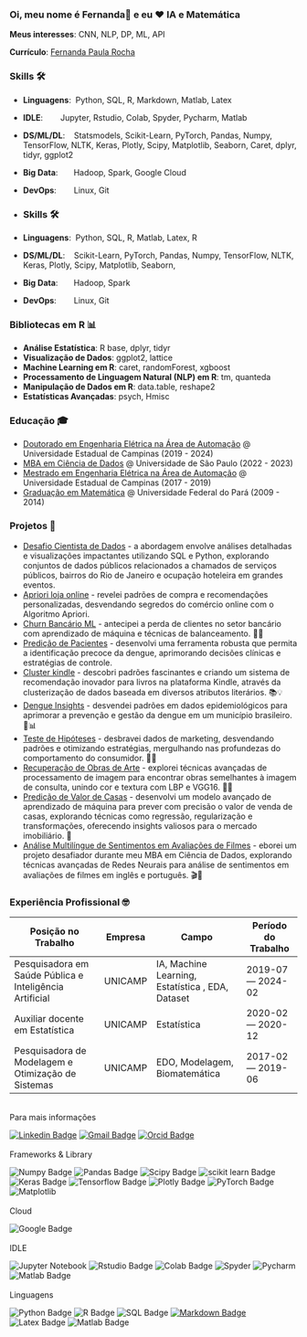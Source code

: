 ### Oi, meu nome é Fernanda👋 e eu ❤️ IA e Matemática

**Meus interesses**: CNN, NLP, DP, ML, API

**Currículo**: [Fernanda Paula Rocha](https://github.com/rocha-fernanda/rocha-fernanda/blob/main/Curriculo_FernandaRocha.pdf)

<!-- 

**Currículo**: [Curriculo_FernandaRocha.pdf](https://github.com/rocha-fernanda/rocha-fernanda/blob/main/Curriculo_FernandaRocha.pdf)
-->

### Skills 🛠️
- **Linguagens**:&nbsp;                         Python, SQL, R, Markdown, Matlab, Latex
- **IDLE**:    &nbsp;&nbsp;&nbsp;&nbsp;        Jupyter, Rstudio, Colab, Spyder, Pycharm, Matlab 
- **DS/ML/DL**:  &nbsp;&nbsp;                  Statsmodels, Scikit-Learn, PyTorch, Pandas, Numpy, TensorFlow, NLTK, Keras, Plotly, Scipy, Matplotlib, Seaborn, Caret, dplyr, tidyr, ggplot2
- **Big Data**: &nbsp;&nbsp;&nbsp;&nbsp;&nbsp; Hadoop, Spark, Google Cloud
- **DevOps**:    &nbsp;&nbsp;&nbsp;&nbsp;      Linux, Git

- ### Skills 🛠️
- **Linguagens**:&nbsp;                         Python, SQL, R, Matlab, Latex, R
- **DS/ML/DL**:  &nbsp;&nbsp;                  Scikit-Learn, PyTorch, Pandas, Numpy, TensorFlow, NLTK, Keras, Plotly, Scipy, Matplotlib, Seaborn, 
- **Big Data**: &nbsp;&nbsp;&nbsp;&nbsp;&nbsp; Hadoop, Spark
- **DevOps**:    &nbsp;&nbsp;&nbsp;&nbsp;      Linux, Git

### Bibliotecas em R 📊
- **Análise Estatística**: R base, dplyr, tidyr
- **Visualização de Dados**: ggplot2, lattice
- **Machine Learning em R**: caret, randomForest, xgboost
- **Processamento de Linguagem Natural (NLP) em R**: tm, quanteda
- **Manipulação de Dados em R**: data.table, reshape2
- **Estatísticas Avançadas**: psych, Hmisc


### Educação 🎓
- [Doutorado em Engenharia Elétrica na Área de Automação](https://www.fee.unicamp.br/) @ Universidade Estadual de Campinas (2019 - 2024)
- [MBA em Ciência de Dados](https://cemeai.icmc.usp.br/MBA/) @ Universidade de São Paulo (2022 - 2023)
- [Mestrado em Engenharia Elétrica na Área de Automação](https://www.fee.unicamp.br/) @ Universidade Estadual de Campinas (2017 - 2019)
- [Graduação em Matemática](https://ufpa.br/) @ Universidade Federal do Pará (2009 - 2014)

### Projetos 🐾
- [Desafio Cientista de Dados](https://github.com/rocha-fernanda/emd-desafio-junior-data-scientist.git) - a abordagem envolve análises detalhadas e visualizações impactantes utilizando SQL e Python, explorando conjuntos de dados públicos relacionados a chamados de serviços públicos, bairros do Rio de Janeiro e ocupação hoteleira em grandes eventos.
- [Apriori loja online](https://github.com/rocha-fernanda/Apriori_OnlineRetail.git) - revelei padrões de compra e recomendações personalizadas, desvendando segredos do comércio online com o Algoritmo Apriori.
- [Churn Bancário ML](https://github.com/rocha-fernanda/ClassificationBalancing_churn.git) - antecipei a perda de clientes no setor bancário com aprendizado de máquina e técnicas de balanceamento. 🤖💼
- [Predição de Pacientes](https://github.com/rocha-fernanda/Classification_patient_dengue.git) - desenvolvi uma ferramenta robusta que permita a identificação precoce da dengue, aprimorando decisões clínicas e estratégias de controle.
- [Cluster kindle](https://github.com/rocha-fernanda/ClusterRecommender_Kindle.git) - descobri padrões fascinantes e criando um sistema de recomendação inovador para livros na plataforma Kindle, através da clusterização de dados baseada em diversos atributos literários. 📚💡
- [Dengue Insights](https://github.com/rocha-fernanda/DataAnalysis_PatientDengue.git) - desvendei padrões em dados epidemiológicos para aprimorar a prevenção e gestão da dengue em um município brasileiro. 🦟📊
- [Teste de Hipóteses](https://github.com/rocha-fernanda/HypothesisTest_Marketing.git) - desbravei dados de marketing, desvendando padrões e otimizando estratégias, mergulhando nas profundezas do comportamento do consumidor. 🚀💡
- [ Recuperação de Obras de Arte](https://github.com/rocha-fernanda/LBP_VGG16_ImageRecup.git) - explorei técnicas avançadas de processamento de imagem para encontrar obras semelhantes à imagem de consulta, unindo cor e textura com LBP e VGG16. 🚀💡
- [Predição de Valor de Casas](https://github.com/rocha-fernanda/ModelsRegression_PredictingHouse.git) - desenvolvi um modelo avançado de aprendizado de máquina para prever com precisão o valor de venda de casas, explorando técnicas como regressão, regularização e transformações, oferecendo insights valiosos para o mercado imobiliário. 🏡
- [Análise Multilíngue de Sentimentos em Avaliações de Filmes](https://github.com/rocha-fernanda/NeuralNetworks_NLP_IMDB.git) - eborei um projeto desafiador durante meu MBA em Ciência de Dados, explorando técnicas avançadas de Redes Neurais para análise de sentimentos em avaliações de filmes em inglês e português. 🎬🤖





### Experiência Profissional 🤓
| Posição no Trabalho           | Empresa         | Campo                         | Período do Trabalho     |
| ---------------------- | --------------- | ----------------------------- | ----------------- |
| Pesquisadora em Saúde Pública e Inteligência Artificial | UNICAMP |IA, Machine Learning, Estatística , EDA, Dataset  | 2019-07 — 2024-02  |
| Auxiliar docente em Estatística         | UNICAMP     |Estatística  | 2020-02 — 2020-12 |
| Pesquisadora de Modelagem e Otimização de Sistemas          |  UNICAMP    | EDO, Modelagem, Biomatemática         | 2017-02 — 2019-06 |

<br>Para mais informações</p>
</div>

[![Linkedin Badge](https://img.shields.io/badge/LinkedIn-0077B5?style=for-the-badge&logo=linkedin&logoColor=white=https://www.linkedin.com/in/fernanda-paula-rocha-20687122a/)](https://www.linkedin.com/in/fernanda-paula-rocha-20687122a/)
[![Gmail Badge](https://img.shields.io/badge/Gmail-D14836?style=for-the-badge&logo=gmail&logoColor=white&link=https://mail.google.com/)](https://mail.google.com/)
[![Orcid Badge](https://img.shields.io/badge/orcid-A6CE39?style=for-the-badge&logo=orcid&logoColor=white&link=https://orcid.org/0000-0003-3913-0147)](https://orcid.org/0000-0003-3913-0147)
<br>
<br>Frameworks & Library</p>
</div>

![Numpy Badge](https://img.shields.io/badge/Numpy-777BB4?style=for-the-badge&logo=numpy&logoColor=white)
![Pandas Badge](https://img.shields.io/badge/Pandas-2C2D72?style=for-the-badge&logo=pandas&logoColor=white)
![Scipy Badge](https://img.shields.io/badge/SciPy-654FF0?style=for-the-badge&logo=SciPy&logoColor=white)
![scikit learn Badge](https://img.shields.io/badge/scikit_learn-F7931E?style=for-the-badge&logo=scikit-learn&logoColor=white)
![Keras Badge](https://img.shields.io/badge/Keras-D00000?style=for-the-badge&logo=Keras&logoColor=white)
![Tensorflow Badge](https://img.shields.io/badge/TensorFlow-FF6F00?style=for-the-badge&logo=TensorFlow&logoColor=white)
![Plotly Badge](https://img.shields.io/badge/Plotly-239120?style=for-the-badge&logo=plotly&logoColor=white)
![PyTorch Badge](https://img.shields.io/badge/PyTorch-EE4C2C?style=for-the-badge&logo=pytorch&logoColor=white)
![Matplotlib](https://img.shields.io/badge/Matplotlib-%23ffffff.svg?style=for-the-badge&logo=Matplotlib&logoColor=black) 
<br>
<br>Cloud</p>
</div>

![Google Badge](https://img.shields.io/badge/Google_Cloud-4285F4?style=for-the-badge&logo=google-cloud&logoColor=white)
<br>
<br>IDLE</p>
</div>

![Jupyter Notebook](https://img.shields.io/badge/Jupyter-F37626?logo=jupyter&logoColor=fff&style=for-the-badge)
![Rstudio Badge](https://img.shields.io/badge/RStudio-75AADB?style=for-the-badge&logo=RStudio&logoColor=white)
![Colab Badge](https://img.shields.io/badge/Colab-F9AB00?style=for-the-badge&logo=googlecolab&color=525252)
![Spyder](https://img.shields.io/badge/Spyder%20Ide-FF0000?style=for-the-badge&logo=spyder%20ide&logoColor=white)
![Pycharm](https://img.shields.io/badge/PyCharm-000000.svg?&style=for-the-badge&logo=PyCharm&logoColor=white)
![Matlab Badge](https://img.shields.io/badge/MATLAB-EE4C2C?style=for-the-badge&logo=Matlab&logoColor=white)
<br>
<br>Linguagens</p>
</div>

![Python Badge](https://img.shields.io/badge/Python-FFD43B?style=for-the-badge&logo=python&logoColor=blue)
![R Badge](https://img.shields.io/badge/R-276DC3?style=for-the-badge&logo=r&logoColor=white)
![SQL Badge](https://img.shields.io/badge/SQL-F7931E?style=for-the-badge&logo=sql&logoColor=white)
[![Markdown Badge](https://img.shields.io/badge/Markdown-000000?style=for-the-badge&logo=markdown&logoColor=white)](https://www.markdownguide.org/)
![Latex Badge](https://img.shields.io/badge/LaTeX-47A141?style=for-the-badge&logo=LaTeX&logoColor=white)
![Matlab Badge](https://img.shields.io/badge/MATLAB-EE4C2C?style=for-the-badge&logo=Matlab&logoColor=white)
<br>


